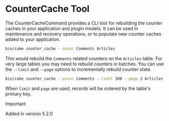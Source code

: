 # CounterCache Tool

The CounterCacheCommand provides a CLI tool for rebuilding the counter caches
in your application and plugin models. It can be used in maintenance and
recovery operations, or to populate new counter caches added to your
application.


```bash
bin/cake counter_cache --assoc Comments Articles
```
This would rebuild the `Comments` related counters on the `Articles` table.
For very large tables you may need to rebuild counters in batches. You can use
the `--limit` and `--page` options to incrementally rebuild counter state.
```bash
bin/cake counter_cache --assoc Comments --limit 100 --page 2 Articles
```

When `limit` and `page` are used, records will be ordered by the table's
primary key.

> [!IMPORTANT]
> Added in version 5.2.0
>